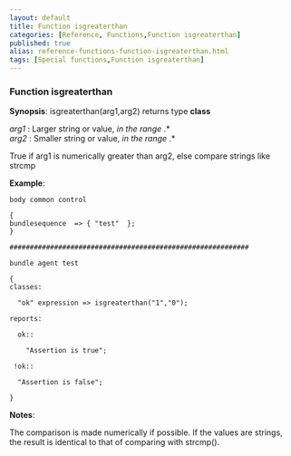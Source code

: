 ```yaml
---
layout: default
title: Function isgreaterthan
categories: [Reference, Functions,Function isgreaterthan]
published: true
alias: reference-functions-function-isgreaterthan.html
tags: [Special functions,Function isgreaterthan]
---
```


### Function isgreaterthan

**Synopsis**: isgreaterthan(arg1,arg2) returns type **class**

  
 *arg1* : Larger string or value, *in the range* .\*   
 *arg2* : Smaller string or value, *in the range* .\*   

True if arg1 is numerically greater than arg2, else compare strings like
strcmp

**Example**:  
   

```cf3
body common control

{
bundlesequence  => { "test"  };
}

###########################################################

bundle agent test

{
classes:

  "ok" expression => isgreaterthan("1","0");

reports:

  ok::

    "Assertion is true";

 !ok::

  "Assertion is false";

}
```

**Notes**:  
   

The comparison is made numerically if possible. If the values are
strings, the result is identical to that of comparing with strcmp().
